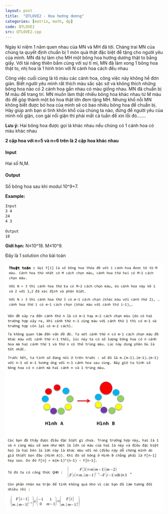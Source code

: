```yaml
---
layout: post
title:  "QTLOVE2 - Hoa hướng dương"
categories: [matrix, math, dp]
code: QTLOVE2
src: QTLOVE2.cpp
---
```



Ngày kỉ niệm 1 năm quen nhau của MN và MH đã tới. Chàng trai MN của chúng ta quyết định chuẩn bị 1 món quà thật đặc biệt để tặng cho người yêu của mình. MN đã tự làm cho MH một bông hoa hướng dương thật to bằng giấy. Với tài năng thiên bẩm cùng với sự tỉ mỉ, MN đã làm xong 1 bông hoa thật to, nhị hoa là 1 hình tròn với N cánh hoa cách đều nhau 

Công việc cuối cùng là tô màu các cánh hoa, công việc này không hề đơn giản. Biết người yêu mình rất thích màu sắc sặc sỡ và không thích những bông hoa nào có 2 cánh hoa gần nhau có màu giống nhau. MN đã chuẩn bị M màu để trang trí. MN muốn làm thật nhiều bông hoa khác nhau từ M màu đó để góp thành một bó hoa thật lớn đem tặng MH. Nhưng khổ nỗi MN không biết được bó hoa của mình sẽ có bao nhiêu bông hoa để chuẩn bị. Hãy giúp anh bạn si tình khốn khổ của chúng ta nào, đừng để người yêu của mình nổi giận, con gái nổi giận thì phải mất cả tuần để xin lỗi đó…….

**Lưu ý:** Hai bông hoa được gọi là khác nhau nếu chúng có 1 cánh hoa có màu khác nhau

**2 cặp hoa với n=5 và n=6 trên là 2 cặp hoa khác nhau**

#### Input 

Hai số N,M.

#### Output

Số bông hoa sau khi modul 10^9+7.

**Example:**

```
Input
3 4
24
4 3

Output
18
```

**Giới hạn:** N≤10^18. M≤10^9.


<!--more-->


Đây là 1 solution cho bài toán

<img src="/static/img/posts/QTLOVE2.png">
<img src="/static/img/posts/QTLOVE2_.png">
